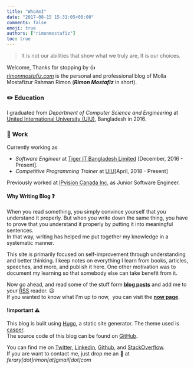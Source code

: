 ```yaml
---
title: "WhoAmI"
date: "2017-08-15 15:31:05+00:00"
comments: false
emoji: true
authors: ["rimonmostafiz"]
toc: true
---
```


> It is not our abilities that show what we truly are, It is our choices.

Welcome, Thanks for stopping by :thumbsup: <br>
_[rimonmostafiz.com](/home)_ is the personal and professional blog of Molla Mostafizur Rahman Rimon (_**Rimon Mostafiz**_ in short).

### :pencil2: Education
I graduated from _Department of Computer Science and Engineering_ at [United International University (UIU)](http://www.uiu.ac.bd/), Bangladesh in 2016.

### :office: Work
Currently working as

* _Software Engineer_ at [Tiger IT Bangladesh Limited](http://www.tigerit.com/) [December, 2016 - Present].
* _Competitive Programming Trainer_ at [UIU](http://www.uiu.ac.bd/)[April, 2018 - Present]

Previously worked at [IPvision Canada Inc.](http://www.ipvision.ca/) as Junior Software Engineer.

#### Why Writing Blog :question:
When you read something, you simply convince yourself that you understand it properly. But when you write down the same thing, you have to prove that you understand it properly by putting it into meaningful sentences.<br>
In that way, writing has helped me put together my knowledge in a systematic manner.

This site is primarily focused on self-improvement through understanding and better thinking. I keep notes on everything I learn from books, articles, speeches, and more, and publish it here. One other motivation was to document my learning so that somebody else can take benefit from it.

Now go ahead, and read some of the stuff form **[blog posts](/posts)** and add me to your [RSS](/index.xml) reader. :smiley: <br>
If you wanted to know what I'm up to now,  you can visit the **[now page](/pages/now)**.

#### !important :warning:
This blog is built using [Hugo](https://gohugo.io/), a static site generator. The theme used is [casper](https://github.com/vjeantet/hugo-theme-casper). <br>
The source code of this blog can be found on [GitHub](https://github.com/rimonmostafiz/rimonmostafiz.com).

You can find me on [Twitter](https://twitter.com/rimonmostafiz), [Linkedin](https://linkedin.com/in/rimonmostafiz), [Github](https://github.com/rimonmostafiz), and [StackOverflow](https://stackoverflow.com/users/4426099/rimon-mostafiz).<br>
If you are want to contact me, just drop me an :e-mail: at _ferary[dot]rimon[at]gmail[dot]com_
